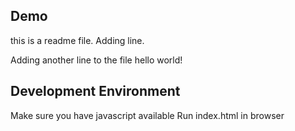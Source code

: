 ## Demo 
this is a readme file.
Adding line.

Adding another line to the file
hello world!
## Development Environment

Make sure you have javascript available
Run index.html in browser
